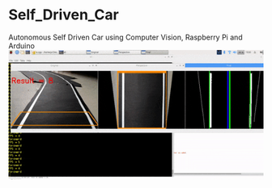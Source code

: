# Self_Driven_Car
Autonomous Self Driven Car using Computer Vision, Raspberry Pi and Arduino
![Self_Driven_Car](optimize.gif)
